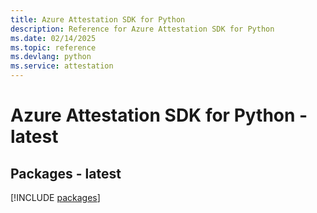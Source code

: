 ```yaml
---
title: Azure Attestation SDK for Python
description: Reference for Azure Attestation SDK for Python
ms.date: 02/14/2025
ms.topic: reference
ms.devlang: python
ms.service: attestation
---
```

# Azure Attestation SDK for Python - latest
## Packages - latest
[!INCLUDE [packages](attestation-index.md)]